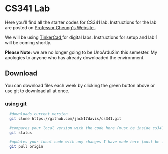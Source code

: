 # CS341 Lab
Here you'll find all the starter codes for CS341 lab. Instructions for the lab are posted on <a href="https://www.cs.umb.edu/~cheungr/cs341/"> Professor Cheung's Website </a>. 

We will be using <a href="https://www.tinkercad.com"> TinkerCad </a> for digital labs. Instructions for setup and lab 1 will be coming shortly.

**Please Note:** we are no longer going to be UnoArduSim this semester. My apologies to anyone who has already downloaded the environment. 


## Download
You can download files each week by clicking the green button above or use git to download all at once.

### using git
```bash
  #downloads current version
  git clone https://github.com/jack17davis/cs341.git 
  
  #compares your local version with the code here (must be inside cs341 directory)
  git status
  
  #updates your local code with any changes I have made here (must be inside cs341 directory)
  git pull origin
```
